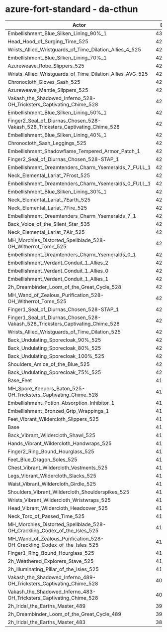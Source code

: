 # azure-fort-standard - da-cthun
| Actor | DPS | Increase |
|---|:---:|:---:|
|Embellishment_Blue_Silken_Lining_90%_1|430202|2.58%|
|Head_Hood_of_Surging_Time_525|428977|2.28%|
|Wrists_Allied_Wristguards_of_Time_Dilation_Allies_4_525|428008|2.05%|
|Embellishment_Blue_Silken_Lining_70%_1|427945|2.04%|
|Azureweave_Robe_Slippers_525|426644|1.73%|
|Wrists_Allied_Wristguards_of_Time_Dilation_Allies_AVG_525|426180|1.62%|
|Chronocloth_Gloves_Sash_525|425491|1.45%|
|Azureweave_Mantle_Slippers_525|425403|1.43%|
|Vakash_the_Shadowed_Inferno_528-OH_Tricksters_Captivating_Chime_528|425386|1.43%|
|Embellishment_Blue_Silken_Lining_50%_1|425263|1.40%|
|Finger2_Seal_of_Diurnas_Chosen_528-Vakash_528_Tricksters_Captivating_Chime_528|425140|1.37%|
|Embellishment_Blue_Silken_Lining_40%_1|424467|1.21%|
|Chronocloth_Sash_Leggings_525|424364|1.18%|
|Embellishment_Shadowflame_Tempered_Armor_Patch_1|423847|1.06%|
|Finger2_Seal_of_Diurnas_Chosen_528-STAP_1|423629|1.01%|
|Embellishment_Dreamtenders_Charm_Ysemeralds_7_FULL_1|423582|1.00%|
|Neck_Elemental_Lariat_7Frost_525|423193|0.91%|
|Embellishment_Dreamtenders_Charm_Ysemeralds_0_FULL_1|423091|0.88%|
|Embellishment_Blue_Silken_Lining_30%_1|423073|0.88%|
|Neck_Elemental_Lariat_7Earth_525|422955|0.85%|
|Neck_Elemental_Lariat_7Fire_525|422822|0.82%|
|Embellishment_Dreamtenders_Charm_Ysemeralds_7_1|422811|0.81%|
|Back_Voice_of_the_Silent_Star_535|422632|0.77%|
|Neck_Elemental_Lariat_7Air_525|422488|0.74%|
|MH_Morchies_Distorted_Spellblade_528-OH_Witherrot_Tome_525|421999|0.62%|
|Embellishment_Dreamtenders_Charm_Ysemeralds_0_1|421896|0.60%|
|Embellishment_Verdant_Conduit_1_Allies_2|421840|0.58%|
|Embellishment_Verdant_Conduit_1_Allies_0|421699|0.55%|
|Embellishment_Verdant_Conduit_1_Allies_1|421624|0.53%|
|2h_Dreambinder_Loom_of_the_Great_Cycle_528|421547|0.51%|
|MH_Wand_of_Zealous_Purification_528-OH_Witherrot_Tome_525|421375|0.47%|
|Finger1_Seal_of_Diurnas_Chosen_528-STAP_1|421193|0.43%|
|Finger1_Seal_of_Diurnas_Chosen_528-Vakash_528_Tricksters_Captivating_Chime_528|420794|0.33%|
|Wrists_Allied_Wristguards_of_Time_Dilation_525|420627|0.29%|
|Back_Undulating_Sporecloak_90%_525|420448|0.25%|
|Back_Undulating_Sporecloak_80%_525|420388|0.24%|
|Back_Undulating_Sporecloak_100%_525|420383|0.24%|
|Shoulders_Amice_of_the_Blue_525|420324|0.22%|
|Back_Undulating_Sporecloak_75%_525|420307|0.22%|
|Base_Feet|419919|0.12%|
|MH_Spore_Keepers_Baton_525-OH_Tricksters_Captivating_Chime_528|419890|0.12%|
|Embellishment_Potion_Absorption_Inhibitor_1|419811|0.10%|
|Embellishment_Bronzed_Grip_Wrappings_1|419475|0.02%|
|Feet_Vibrant_Wildercloth_Slippers_525|419457|0.01%|
|Base|419397|0.00%|
|Back_Vibrant_Wildercloth_Shawl_525|419281|-0.03%|
|Hands_Vibrant_Wildercloth_Handwraps_525|419266|-0.03%|
|Finger2_Ring_Bound_Hourglass_525|419175|-0.05%|
|Feet_Blue_Dragon_Soles_525|419103|-0.07%|
|Chest_Vibrant_Wildercloth_Vestments_525|419078|-0.08%|
|Legs_Vibrant_Wildercloth_Slacks_525|419074|-0.08%|
|Waist_Vibrant_Wildercloth_Girdle_525|419040|-0.09%|
|Shoulders_Vibrant_Wildercloth_Shoulderspikes_525|418954|-0.11%|
|Wrists_Vibrant_Wildercloth_Wristwraps_525|418755|-0.15%|
|Head_Vibrant_Wildercloth_Headcover_525|418737|-0.16%|
|Neck_Torc_of_Passed_Time_525|418488|-0.22%|
|MH_Morchies_Distorted_Spellblade_528-OH_Crackling_Codex_of_the_Isles_525|418374|-0.24%|
|MH_Wand_of_Zealous_Purification_528-OH_Crackling_Codex_of_the_Isles_525|417922|-0.35%|
|Finger1_Ring_Bound_Hourglass_525|417629|-0.42%|
|2h_Weathered_Explorers_Stave_525|416792|-0.62%|
|2h_Illuminating_Pillar_of_the_Isles_525|416575|-0.67%|
|Vakash_the_Shadowed_Inferno_489-OH_Tricksters_Captivating_Chime_528|405425|-3.33%|
|Vakash_the_Shadowed_Inferno_483-OH_Tricksters_Captivating_Chime_528|402779|-3.96%|
|2h_Iridal_the_Earths_Master_489|394320|-5.98%|
|2h_Dreambinder_Loom_of_the_Great_Cycle_489|392751|-6.35%|
|2h_Iridal_the_Earths_Master_483|389990|-7.01%|
